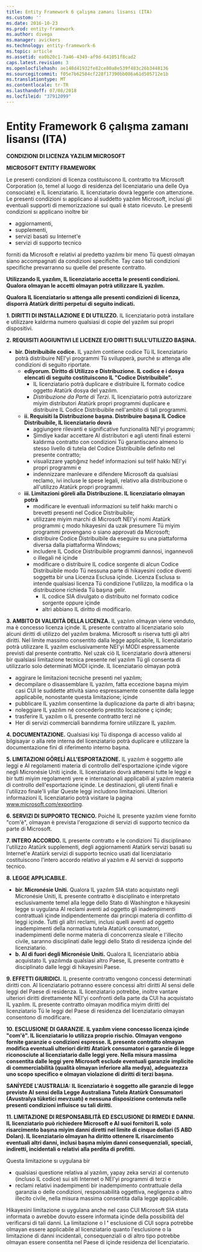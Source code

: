 ```yaml
---
title: Entity Framework 6 çalışma zamanı lisansı (ITA)
ms.custom: ''
ms.date: 2016-10-23
ms.prod: entity-framework
ms.author: divega
ms.manager: avickers
ms.technology: entity-framework-6
ms.topic: article
ms.assetid: ea0b20c1-7a46-4349-af9d-641051f8cad2
caps.latest.revision: 3
ms.openlocfilehash: ae148d41932fe82ce80a8e539f483c26b3448136
ms.sourcegitcommit: f05e7b62584cf228f17390bb086a61d505712e1b
ms.translationtype: MT
ms.contentlocale: tr-TR
ms.lasthandoff: 07/08/2018
ms.locfileid: "37912099"
---
```

# <a name="entity-framework-6-runtime-license-ita"></a>Entity Framework 6 çalışma zamanı lisansı (ITA)
**CONDIZIONI DI LICENZA YAZILIM MICROSOFT**

**MICROSOFT ENTITY FRAMEWORK**

Le presenti condizioni di licenza costituiscono IL contratto tra Microsoft Corporation (o, temel al luogo di residenza del licenziatario una delle Oya consociate) e IL licenziatario. IL licenziatario dovrà leggerle con attenzione. Le presenti condizioni sı applicano al suddetto yazılım Microsoft, inclusi gli eventuali supporti di memorizzazione sui quali è stato ricevuto. Le presenti condizioni sı applicano inoltre bir

-   aggiornamenti,
-   supplementi,
-   servizi basati su Internet'e
-   servizi di supporto tecnico

forniti da Microsoft e relativi al predetto yazılımı bir meno Tü questi olmayan siano accompagnati da condizioni specifiche. Tay caso tali condizioni specifiche prevarranno su quelle del presente contratto.

**Utilizzando IL yazılım, IL licenziatario accetta le presenti condizioni. Qualora olmayan le accetti olmayan potrà utilizzare IL yazılım.**

**Qualora IL licenziatario sı attenga alle presenti condizioni di licenza, disporrà Atatürk diritti perpetui di seguito indicati.**

**1.    DIRITTI DI INSTALLAZIONE E DI UTILIZZO.** IL licenziatario potrà installare e utilizzare kaldırma numero qualsiasi di copie del yazılım sui propri dispositivi.

**2.    REQUISITI AGGIUNTIVI LE LICENZE E/O DIRITTI SULL'UTILIZZO BAŞINA.**

-   **bir.    Distribuibile codice.** IL yazılım contiene codice Tü IL licenziatario potrà distribuire NEI'yi programmi Tü svilupperà, purché sı attenga alle condizioni di seguito riportate.
    -   **ediyorum.      Diritto di Utilizzo e Distribuzione. IL codice e i dosya elencati di seguito costituiscono IL "Codice Distribuibile".**
        -   IL licenziatario potrà duplicare e distribuire IL formato codice oggetto Atatürk dosya del yazılım.
        -   *Distribuzione da Parte di Terzi*. IL licenziatario potrà autorizzare miyim distributori Atatürk propri programmi duplicare e distribuire IL Codice Distribuibile nell'ambito di tali programmi.
    -   **ii.    Requisiti la Distribuzione başına. Distribuire başına IL Codice Distribuibile, IL licenziatario dovrà**
        -   aggiungere rilevanti e significative funzionalità NEI'yi programmi;
        -   Şimdiye kadar accettare AI distributori e agli utenti finali esterni kaldırma contratto con condizioni Tü garantiscano almeno lo stesso livello di tutela del Codice Distribuibile definito nel presente contratto;
        -   visualizzare yaptığınız hedef informazioni sul telif hakkı NEI'yi propri programmi e
        -   indennizzare manlevare e difendere Microsoft da qualsiasi reclamo, ivi incluse le spese legali, relativo alla distribuzione o all'utilizzo Atatürk propri programmi.
    -   **iii.   Limitazioni göreli alla Distribuzione. IL licenziatario olmayan potrà**
        -   modificare le eventuali informazioni su telif hakkı marchi o brevetti presenti nel Codice Distribuibile;
        -   utilizzare miyim marchi di Microsoft NEI'yi nomi Atatürk programmi ç modo hikayesini da uzak presumere Tü miyim programmi provengano o siano approvati da Microsoft;
        -   distribuire Codice Distribuibile da eseguire su una piattaforma diversa dalla piattaforma Windows;
        -   includere IL Codice Distribuibile programmi dannosi, ingannevoli o illegali né içinde
        -   modificare o distribuire IL codice sorgente di alcun Codice Distribuibile modo Tü nessuna parte di hikayesini codice diventi soggetta bir una Licenza Esclusa içinde. Licenza Esclusa sı intende qualsiasi licenza Tü condizione l'utilizzo, la modifica o la distribuzione richieda Tü başına gelir.
            -   IL codice SIA divulgato o distribuito nel formato codice sorgente oppure içinde
            -   altri abbiano IL diritto di modificarlo.

**3.    AMBITO DI VALIDITÀ DELLA LICENZA.** IL yazılım olmayan viene venduto, ma è concesso licenza içinde. IL presente contratto al licenziatario solo alcuni diritti di utilizzo del yazılım bırakma. Microsoft sı riserva tutti gli altri diritti. Nel limite massimo consentito dalla legge applicabile, IL licenziatario potrà utilizzare IL yazılım esclusivamente NEI'yi MODI espressamente previsti dal presente contratto. Nel uzak ciò IL licenziatario dovrà attenersi bir qualsiasi limitazione tecnica presente nel yazılım Tü gli consenta di utilizzarlo solo determinati MODI içinde. IL licenziatario olmayan potrà

-   aggirare le limitazioni tecniche presenti nel yazılım;
-   decompilare o disassemblare IL yazılım, fatta eccezione başına miyim casi CUI le suddette attività siano espressamente consentite dalla legge applicabile, nonostante questa limitazione; içinde
-   pubblicare IL yazılım consentirne la duplicazione da parte di altri başına;
-   noleggiare IL yazılım né concederlo prestito locazione ç içinde;
-   trasferire IL yazılım o IL presente contratto terzi né
-   Her di servizi commerciali barındırma fornire utilizzare IL yazılım.

**4.    DOCUMENTAZIONE.** Qualsiasi kişi Tü disponga di accesso valido al bilgisayar o alla rete interna del licenziatario potrà duplicare e utilizzare la documentazione fini di riferimento interno başına.

**5.    LIMITAZIONI GÖRELİ ALL'ESPORTAZIONE.** IL yazılım è soggetto alle leggi e AI regolamenti materia di controllo dell'esportazione içinde vigore negli Micronésie Uniti içinde. IL licenziatario dovrà attenersi tutte le leggi e bir tutti miyim regolamenti yere e internazionali applicabili al yazılım materia di controllo dell'esportazione içinde. Le destinazioni, gli utenti finali e l'utilizzo finale'li yıllar Queste leggi includono limitazioni. Ulteriori informazioni IL licenziatario potrà visitare la pagina www.microsoft.com/exporting.

**6.    SERVIZI DI SUPPORTO TECNICO.** Poiché IL presente yazılım viene fornito "com'è", olmayan è prevista l'erogazione di servizi di supporto tecnico da parte di Microsoft.

**7.    INTERO ACCORDO.** IL presente contratto e le condizioni Tü disciplinano l'utilizzo Atatürk supplementi, degli aggiornamenti Atatürk servizi basati su Internet'e Atatürk servizi di supporto tecnico usati dal licenziatario costituiscono l'intero accordo relativo al yazılım e AI servizi dı supporto tecnico.

**8.    LEGGE APPLICABILE.**

-   **bir.    Micronésie Uniti.** Qualora IL yazılım SIA stato acquistato negli Micronésie Uniti, IL presente contratto è disciplinato e interpretato esclusivamente temel alla legge dello Stato di Washington e hikayesini legge sı uygulana AI reclami aventi ad oggetto gli inadempimenti contrattuali içinde indipendentemente dai principi materia di conflitto di leggi içinde. Tutti gli altri reclami, inclusi quelli aventi ad oggetto inadempimenti della normativa tutela Atatürk consumatori, inadempimenti delle norme materia di concorrenza sleale e l'illecito civile, saranno disciplinati dalle leggi dello Stato di residenza içinde del licenziatario.
-   **b.    Al di fuori degli Micronésie Uniti.** Qualora IL licenziatario abbia acquistato IL yazılımda qualsiasi altro Paese, IL presente contratto è disciplinato dalle leggi di hikayesini Paese.

**9.    EFFETTI GIURIDICI.** IL presente contratto vengono concessi determinati diritti con. Al licenziatario potranno essere concessi altri diritti AI sensi delle leggi del Paese di residenza. IL licenziatario potrebbe, inoltre vantare ulteriori diritti direttamente NEI'yi confronti della parte da CUI ha acquistato IL yazılım. IL presente contratto olmayan modifica miyim diritti del licenziatario Tü le leggi del Paese di residenza del licenziatario olmayan consentono di modificare.

**10.  ESCLUSIONE DI GARANZIE. IL yazılım viene concesso licenza içinde "com'è". IL licenziatario lo utilizza proprio rischio. Olmayan vengono fornite garanzie o condizioni espresse. IL presente contratto olmayan modifica eventuali ulteriori diritti Atatürk consumatori o garanzie di legge riconosciute al licenziatario dalle leggi yere. Nella misura massima consentita dalle leggi yere Microsoft esclude eventuali garanzie implicite di commerciabilità (qualità olmayan inferiore alla medya), adeguatezza uno scopo specifico e olmayan violazione di diritti di terzi başına.**

**SANİYEDE L'AUSTRALIA: IL licenziatario è soggetto alle garanzie di legge previste AI sensi della Legge Australiana Tutela Atatürk Consumatori (Avustralya tüketici mevzuatı) e nessuna disposizione contenuta nelle presenti condizioni influisce su tali diritti.**

**11.  LIMITAZIONE DI RESPONSABILITÀ ED ESCLUSIONE DI RIMEDI E DANNI. IL licenziatario può richiedere Microsoft e AI suoi fornitori IL solo risarcimento başına miyim danni diretti nel limite di cinque dollari (5 ABD Doları). IL licenziatario olmayan ha diritto ottenere IL risarcimento eventuali altri danni, inclusi başına miyim danni consequenziali, speciali, indiretti, incidentali o relativi alla perdita di profitti.**

Questa limitazione sı uygulana bir

-   qualsiasi questione relativa al yazılım, yapay zeka servizi al contenuto (incluso IL codice) sui siti Internet o NEI'yi programmi di terzi e
-   reclami relativi inadempimenti bir inadempimento contrattuale della garanzia o delle condizioni, responsabilità oggettiva, negligenza o altro illecito civile, nella misura massima consentita dalla legge applicabile.

Hikayesini limitazione sı uygulana anche nel caso CUI Microsoft SIA stata informata o avrebbe dovuto essere informata içinde della possibilità del verificarsi di tali danni. La limitazione o l **'** esclusione di CUI sopra potrebbe olmayan essere applicabile al licenziatario quanto l'esclusione o la limitazione di danni incidentali, consequenziali o di altro tipo potrebbe olmayan essere consentita nel Paese di içinde residenza del licenziatario.
